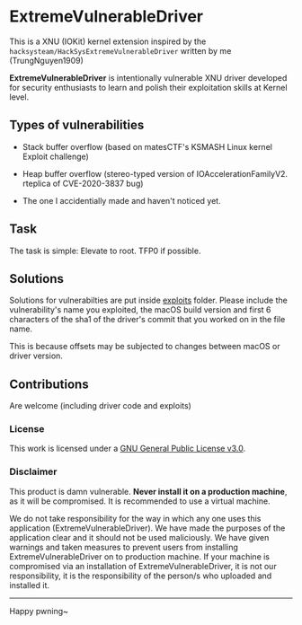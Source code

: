 # ExtremeVulnerableDriver

This is a XNU (IOKit) kernel extension inspired by the `hacksysteam/HackSysExtremeVulnerableDriver` written by me (TrungNguyen1909)

**ExtremeVulnerableDriver** is intentionally vulnerable XNU driver developed for security enthusiasts to learn and polish their exploitation skills at Kernel level.

## Types of vulnerabilities

- Stack buffer overflow (based on matesCTF's KSMASH Linux kernel Exploit challenge)

- Heap buffer overflow (stereo-typed version of IOAccelerationFamilyV2. rteplica of CVE-2020-3837 bug)

- The one I accidentially made and haven't noticed yet.

## Task

The task is simple: Elevate to root. TFP0 if possible.

## Solutions

Solutions for vulnerabilties are put inside [exploits](./exploits) folder. Please include the vulnerability's name you exploited, the macOS build version and first 6 characters of the sha1 of the driver's commit that you worked on in the file name.

This is because offsets may be subjected to changes between macOS or driver version.

## Contributions

Are welcome (including driver code and exploits)

### License

This work is licensed under a [GNU General Public License v3.0](https://www.gnu.org/licenses/gpl-3.0.html).

### Disclaimer

This product is damn vulnerable. **Never install it on a production machine**, as it will be compromised. It is recommended to use a virtual machine.

We do not take responsibility for the way in which any one uses this application (ExtremeVulnerableDriver). We have made the purposes of the application clear and it should not be used maliciously. We have given warnings and taken measures to prevent users from installing ExtremeVulnerableDriver on to production machine. If your machine is compromised via an installation of ExtremeVulnerableDriver, it is not our responsibility, it is the responsibility of the person/s who uploaded and installed it.

---
Happy pwning~
